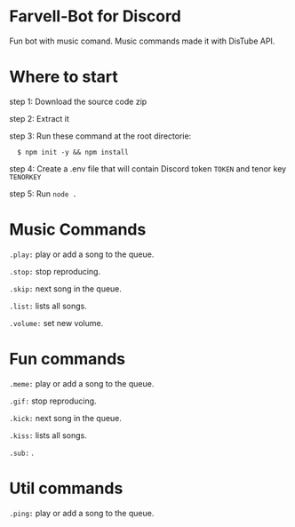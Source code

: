 # Farvell-Bot for Discord
Fun bot with music comand. Music commands made it with DisTube API.

# Where to start
  step 1: Download the source code zip
  
  step 2: Extract it
  
  step 3: Run these command at the root directorie:
  
      $ npm init -y && npm install
      
  
  step 4: Create a .env file that will contain Discord token `TOKEN` and tenor key `TENORKEY`
  
  step 5: Run `node .`

# Music Commands
  `.play:` play or add a song to the queue.
  
  `.stop:` stop reproducing.
  
  `.skip:` next song in the queue.
  
  `.list:` lists all songs.
  
  `.volume:` set new volume.
  
# Fun commands
  `.meme:` play or add a song to the queue.
  
  `.gif:` stop reproducing.
  
  `.kick:` next song in the queue.
  
  `.kiss:` lists all songs.
  
  `.sub:` .
  
# Util commands  
  `.ping:` play or add a song to the queue.
